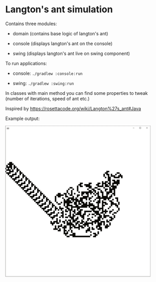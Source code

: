 # Langton's ant simulation

Contains three modules:

* domain (contains base logic of langton's ant)

* console (displays langton's ant on the console)

* swing (displays langton's ant live on swing component)

To run applications:

* console: ```./gradlew :console:run```

* swing: ```./gradlew :swing:run```

In classes with main method you can find some properties to tweak (number of iterations, speed of ant etc.)

Inspired by https://rosettacode.org/wiki/Langton%27s_ant#Java

Example output:

![Image of example program output](https://raw.githubusercontent.com/tomjankes/langtons-ant/master/example-output.png)
